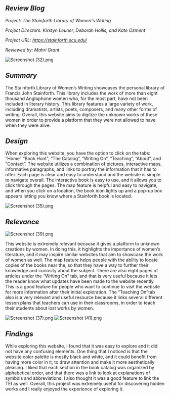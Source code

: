 ## *_Review Blog_* ##
*Project: The Stainforth Library of Women's Writing*

*Project Directors: Kirstyn Leuner, Deborah Hollis, and Kate Ozment*

*Project URL: https://stainforth.scu.edu/*

*Reviewed by:  Mahri Grant*

![Screenshot (32).png](https://mahrigrant.github.io/mahrigrant/images/Screenshot%20(32).png)

## *_Summary_* ##

The Stainforth Library of Women’s Writing showcases the personal library of Francis John Stainforth. This library includes the work of more than eight thousand Anglophone women who, for the most part, have not been included in literary history. This library features a large variety of work, including dramatists, artists, poets, composers, and many other forms of writing. Overall, this website aims to digitize the unknown works of these women in order to provide a platform that they were not allowed to have when they were alive.

## *_Design_* ##

When exploring this website, you have the option to click on the tabs: “Home” “Book Hunt”, “The Catalog”, “Writing On”, “Teaching”, “About”, and “Contact”. The website utilizes a combination of pictures, interactive maps, informative paragraphs, and links to portray the information that it has to offer.  Each page is clear and easy to understand and the website is simple to navigate overall. The interactive book is easy to use, and it allows you to click through the pages. The map feature is helpful and easy to navigate, and when you click on a location, the book icon lights up and a pop-up box appears letting you know where a Stainforth book is located.

![Screenshot (35).png](https://mahrigrant.github.io/mahrigrant/images/Screenshot%20(35).png)

## *_Relevance_*

![Screenshot (39).png](https://mahrigrant.github.io/mahrigrant/images/Screenshot%20(39).png)

This website is extremely relevant because it gives a platform to unknown creations by women. In doing this, it highlights the importance of women’s literature, and it may inspire similar websites that aim to showcase the work of women as well. The map feature helps people with the ability to locate copies of the books near the, so that they have a way to further their knowledge and curiosity about the subject. There are also eight pages of articles under the “Writing On” tab, and that is very useful because it lets the reader know what updates have been made to the website recently. This is a good feature for people who want to continue to visit the website for more information after their initial exploration. The “Teaching On”tab  also is a very relevant and useful resource because it links several different lesson plans that teachers can use in their classrooms, in order to teach their students about lost works by women.

![Screenshot (37).png](https://mahrigrant.github.io/mahrigrant/images/Screenshot%20(37).png)
![Screenshot (41).png](https://mahrigrant.github.io/mahrigrant/images/Screenshot%20(41).png)
## *_Findings_* ##

While exploring this website, I found that it was easy to explore and it did not have any confusing elements. One thing that I noticed is that the website color palette is mostly black and white, and it could benefit from having more color in it, to draw attention and make it more aesthetically pleasing. I liked that each section in the book catalog was organized by alphabetical order, and that there was a link to look at explanations of symbols and abbreviations. I also thought it was a good feature to link the TEI as well. Overall, this project was extremely useful for discovering hidden works and I really enjoyed the experience of exploring it.
